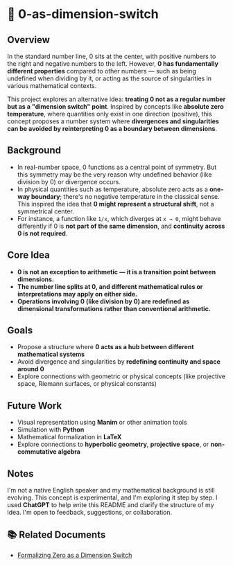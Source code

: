 # 🧠 0-as-dimension-switch

## Overview

In the standard number line, 0 sits at the center, with positive numbers to the right and negative numbers to the left. However, **0 has fundamentally different properties** compared to other numbers — such as being undefined when dividing by it, or acting as the source of singularities in various mathematical contexts.

This project explores an alternative idea: **treating 0 not as a regular number but as a "dimension switch" point**. Inspired by concepts like **absolute zero temperature**, where quantities only exist in one direction (positive), this concept proposes a number system where **divergences and singularities can be avoided by reinterpreting 0 as a boundary between dimensions**.

## Background

- In real-number space, 0 functions as a central point of symmetry. But this symmetry may be the very reason why undefined behavior (like division by 0) or divergence occurs.
- In physical quantities such as temperature, absolute zero acts as a **one-way boundary**; there's no negative temperature in the classical sense. This inspired the idea that **0 might represent a structural shift**, not a symmetrical center.
- For instance, a function like `1/x`, which diverges at `x → 0`, might behave differently if 0 is **not part of the same dimension**, and **continuity across 0 is not required**.

## Core Idea

- **0 is not an exception to arithmetic — it is a transition point between dimensions.**
- **The number line splits at 0, and different mathematical rules or interpretations may apply on either side.**
- **Operations involving 0 (like division by 0) are redefined as dimensional transformations rather than conventional arithmetic.**

## Goals

- Propose a structure where **0 acts as a hub between different mathematical systems**
- Avoid divergence and singularities by **redefining continuity and space around 0**
- Explore connections with geometric or physical concepts (like projective space, Riemann surfaces, or physical constants)

## Future Work

- Visual representation using **Manim** or other animation tools
- Simulation with **Python**
- Mathematical formalization in **LaTeX**
- Explore connections to **hyperbolic geometry**, **projective space**, or **non-commutative algebra**

## Notes

I'm not a native English speaker and my mathematical background is still evolving. This concept is experimental, and I'm exploring it step by step. I used **ChatGPT** to help write this README and clarify the structure of my idea. I'm open to feedback, suggestions, or collaboration.

## 📚 Related Documents

- [Formalizing Zero as a Dimension Switch](./docs/concept-dimension-switch.md)
